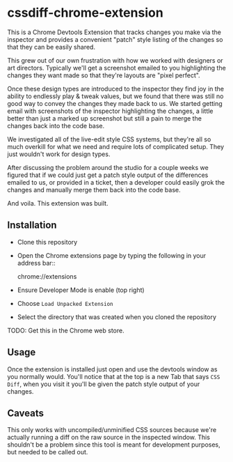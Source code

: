 cssdiff-chrome-extension
========================
This is a Chrome Devtools Extension that tracks changes you make via the
inspector and provides a convenient "patch" style listing of the changes so
that they can be easily shared.

This grew out of our own frustration with how we worked with designers or art
directors. Typically we'll get a screenshot emailed to you highlighting the
changes they want made so that they're layouts are "pixel perfect".

Once these design types are introduced to the inspector they find joy in the
ability to endlessly play & tweak values, but we found that there was still no
good way to convey the changes they made back to us. We started getting email
with screenshots of the inspector highlighting the changes, a little better
than just a marked up screenshot but still a pain to merge the changes back
into the code base.

We investigated all of the live-edit style CSS systems, but they're all so
much overkill for what we need and require lots of complicated setup. They
just wouldn't work for design types.

After discussing the problem around the studio for a couple weeks we figured
that if we could just get a patch style output of the differences emailed to
us, or provided in a ticket, then a developer could easily grok the changes
and manually merge them back into the code base.

And voila. This extension was built.

Installation
------------
* Clone this repository
* Open the Chrome extensions page by typing the following in your address
  bar::

    chrome://extensions

* Ensure Developer Mode is enable (top right)
* Choose ``Load Unpacked Extension``
* Select the directory that was created when you cloned the repository

TODO: Get this in the Chrome web store.

Usage
-----
Once the extension is installed just open and use the devtools window as you
normally would. You'll notice that at the top is a new Tab that says ``CSS
Diff``, when you visit it you'll be given the patch style output of your
changes.

Caveats
-------
This only works with uncompiled/unminified CSS sources because we're actually
running a diff on the raw source in the inspected window. This shouldn't be a
problem since this tool is meant for development purposes, but needed to be
called out.
